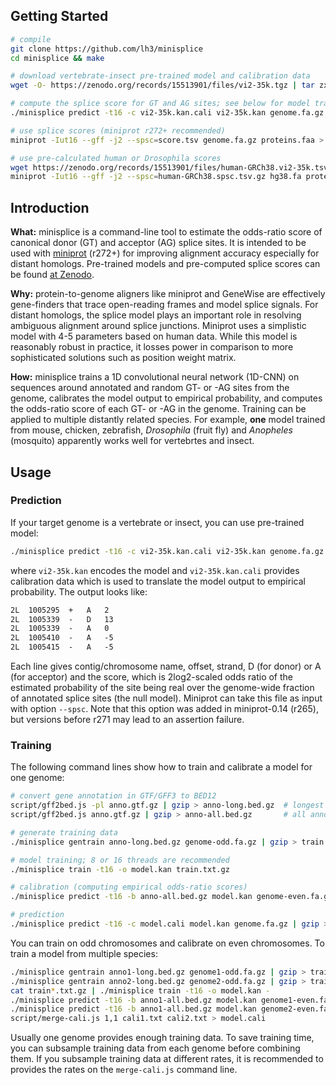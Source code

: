 ## Getting Started
```sh
# compile
git clone https://github.com/lh3/minisplice
cd minisplice && make

# download vertebrate-insect pre-trained model and calibration data
wget -O- https://zenodo.org/records/15513901/files/vi2-35k.tgz | tar zxf -

# compute the splice score for GT and AG sites; see below for model training
./minisplice predict -t16 -c vi2-35k.kan.cali vi2-35k.kan genome.fa.gz > score.tsv

# use splice scores (miniprot r272+ recommended)
miniprot -Iut16 --gff -j2 --spsc=score.tsv genome.fa.gz proteins.faa > align.gff

# use pre-calculated human or Drosophila scores
wget https://zenodo.org/records/15513901/files/human-GRCh38.vi2-35k.tsv.gz
miniprot -Iut16 --gff -j2 --spsc=human-GRCh38.spsc.tsv.gz hg38.fa proteins.faa
```

## Introduction

**What:** minisplice is a command-line tool to estimate the odds-ratio score of
canonical donor (GT) and acceptor (AG) splice sites. It is intended to be used
with [miniprot][mp] (r272+) for improving alignment accuracy especially for
distant homologs. Pre-trained models and pre-computed splice scores can be found
[at Zenodo][zn].

**Why:** protein-to-genome aligners like miniprot and GeneWise are effectively
gene-finders that trace open-reading frames and model splice signals. For
distant homologs, the splice model plays an important role in resolving ambiguous
alignment around splice junctions. Miniprot uses a simplistic model with 4-5
parameters based on human data. While this model is reasonably robust in
practice, it losses power in comparison to more sophisticated solutions such as
position weight matrix.

**How:** minisplice trains a 1D convolutional neural network (1D-CNN) on
sequences around annotated and random GT- or -AG sites from the genome,
calibrates the model output to empirical probability, and computes the
odds-ratio score of each GT- or -AG in the genome. Training can be applied to
multiple distantly related species. For example, **one** model trained from mouse,
chicken, zebrafish, *Drosophila* (fruit fly) and *Anopheles* (mosquito) apparently
works well for vertebrtes and insect.

## Usage

### Prediction

If your target genome is a vertebrate or insect, you can use pre-trained model:
```sh
./minisplice predict -t16 -c vi2-35k.kan.cali vi2-35k.kan genome.fa.gz > score.tsv
```
where `vi2-35k.kan` encodes the model and `vi2-35k.kan.cali` provides calibration data
which is used to translate the model output to empirical probability. The
output looks like:
```txt
2L  1005295  +   A   2
2L  1005339  -   D   13
2L  1005339  -   A   0
2L  1005410  -   A   -5
2L  1005415  -   A   -5
```
Each line gives contig/chromosome name, offset, strand, D (for donor) or
A (for acceptor) and the score, which is 2log2-scaled odds ratio of the
estimated probability of the site being real over the genome-wide fraction of
annotated splice sites (the null model). Miniprot can take this file as input
with option `--spsc`. Note that this option was added in miniprot-0.14 (r265),
but versions before r271 may lead to an assertion failure.

### Training

The following command lines show how to train and calibrate a model for one genome:
```sh
# convert gene annotation in GTF/GFF3 to BED12
script/gff2bed.js -pl anno.gtf.gz | gzip > anno-long.bed.gz  # longest protein-coding only
script/gff2bed.js anno.gtf.gz | gzip > anno-all.bed.gz       # all annotation

# generate training data
./minisplice gentrain anno-long.bed.gz genome-odd.fa.gz | gzip > train.txt.gz

# model training; 8 or 16 threads are recommended
./minisplice train -t16 -o model.kan train.txt.gz

# calibration (computing empirical odds-ratio scores)
./minisplice predict -t16 -b anno-all.bed.gz model.kan genome-even.fa.gz > model.cali

# prediction
./minisplice predict -t16 -c model.cali model.kan genome.fa.gz | gzip > score.tsv.gz
```
You can train on odd chromosomes and calibrate on even chromosomes. To train a
model from multiple species:
```sh
./minisplice gentrain anno1-long.bed.gz genome1-odd.fa.gz | gzip > train1.txt.gz
./minisplice gentrain anno2-long.bed.gz genome2-odd.fa.gz | gzip > train2.txt.gz
cat train*.txt.gz | ./minisplice train -t16 -o model.kan -
./minisplice predict -t16 -b anno1-all.bed.gz model.kan genome1-even.fa.gz > cali1.txt
./minisplice predict -t16 -b anno1-all.bed.gz model.kan genome2-even.fa.gz > cali2.txt
script/merge-cali.js 1,1 cali1.txt cali2.txt > model.cali
```
Usually one genome provides enough training data. To save training time, you
can subsample training data from each genome before combining them. If you
subsample training data at different rates, it is recommended to provides the
rates on the `merge-cali.js` command line.

[mp]: https://github.com/lh3/miniprot
[mm]: https://github.com/lh3/minimap2
[zn]: https://zenodo.org/records/15446314
